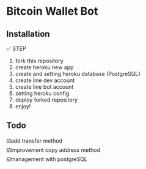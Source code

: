 # Bitcoin Wallet Bot

## Installation
:white_check_mark: STEP
1. fork this repository
2. create heroku new app
3. create and setting heroku database (PostgreSQL)
4. create line dev account
5. create line bot account
6. setting heroku config
7. deploy forked repository
8. enjoy!

## Todo
:ballot_box_with_check:add transfer method<br>
:ballot_box_with_check:improvement copy address method<br>
:ballot_box_with_check:management with postgreSQL<br>
